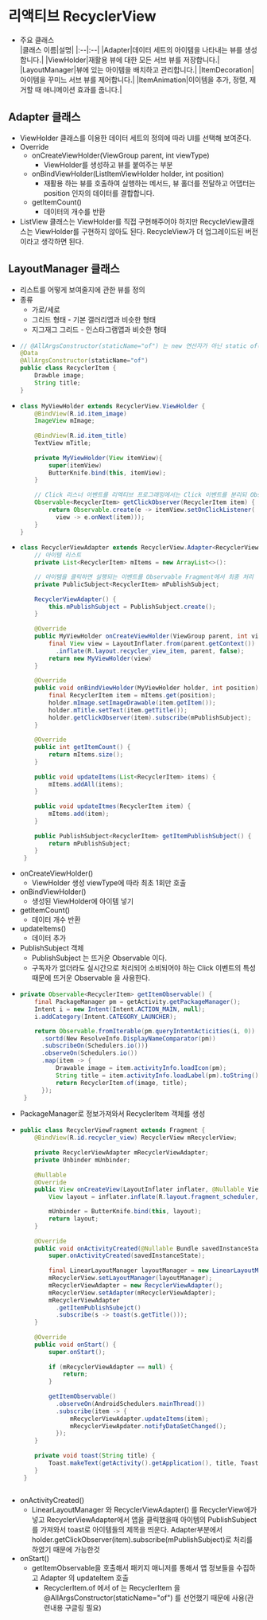 리액티브 RecyclerView
===
* 주요 클래스  
  |클래스 이름|설명|
  |:--|:--|
  |Adapter|데이터 세트의 아이템을 나타내는 뷰를 생성합니다.|
  |ViewHolder|재활용 뷰에 대한 모든 서브 뷰를 저장합니다.|
  |LayoutManager|뷰에 있는 아이템을 배치하고 관리합니다.|
  |ItemDecoration|아이템을 꾸미느 서브 뷰를 제어합니다.|
  |ItemAnimation|이이템을 추가, 정렬, 제거할 때 애니메이션 효과를 줍니다.|
  
  
Adapter 클래스
---
* ViewHolder 클래스를 이용한 데이터 세트의 정의에 따라 UI를 선택해 보여준다.
* Override
  * onCreateViewHolder(ViewGroup parent, int viewType)
    * ViewHolder를 생성하고 뷰를 붙여주는 부분
  * onBindViewHolder(ListItemViewHolder holder, int position)
    * 재활용 하는 뷰를 호출하여 실행하는 메서드, 뷰 홀더를 전달하고 어댑터는 position 인자의 데이터를 결합합니다.
  * getItemCount()
    * 데이터의 개수를 반환
* ListView 클래스는 ViewHolder를 직접 구현해주어야 하지만 RecycleView클래스는 ViewHolder를 구현하지 않아도 된다. RecycleView가 더 업그레이드된 버전이라고 생각하면 된다.

LayoutManager 클래스
---
* 리스트를 어떻게 보여줄지에 관한 뷰를 정의
* 종류
  * 가로/세로
  * 그리드 형태 - 기본 갤러리앱과 비슷한 형태
  * 지그재그 그리드 - 인스타그램앱과 비슷한 형태
* ```java
  // @AllArgsConstructor(staticName="of") 는 new 연산자가 아닌 static of() 메서드로 객체를 생성할 수 있다.
  @Data
  @AllArgsConstructor(staticName="of")
  public class RecyclerItem {
      Drawble image;
      String title;
  }
* ```java
  class MyViewHolder extends RecyclerView.ViewHolder {
      @BindView(R.id.item_image)
      ImageView mImage;
      
      @BindView(R.id.item_title)
      TextView mTitle;
      
      private MyViewHolder(View itemView){
          super(itemView)
          ButterKnife.bind(this, itemView);
      }
      
      // Click 리스너 이벤트를 리엑티브 프로그래밍에서는 Click 이벤트를 분리되 Observable에 생성합니다.
      Observable<RecyclerItem> getClickObserver(RecyclerItem item) {
          return Observable.create(e -> itemView.setOnClickListener(
            view -> e.onNext(item)));
      }
  }
* ```java
  class RecyclerViewAdapter extends RecyclerView.Adapter<RecyclerViewAdapter.MyViewHolder> {
      // 아이템 리스트
      private List<RecyclerItem> mItems = new ArrayList<>():
  
      // 아이템을 클릭하면 실행되는 이벤트를 Observable Fragment에서 최종 처리
      private PublicSubject<RecyclerItem> mPublishSubject;
      
      RecyclerViewAdapter() {
          this.mPublishSubject = PublishSubject.create();
      }
      
      @Override
      public MyViewHolder onCreateViewHolder(ViewGroup parent, int viewType) {
          final View view = LayoutInflater.from(parent.getContext())
            .inflate(R.layout.recycler_view_item, parent, false);
          return new MyViewHolder(view)
      }
      
      @Override
      public void onBindViewHolder(MyViewHolder holder, int position) {
          final RecyclerItem item = mItems.get(position);
          holder.mImage.setImageDrawable(item.getItem());
          holder.mTitle.setText(item.getTitle());
          holder.getClickObserver(item).subscribe(mPublishSubject);
      }
      
      @Override
      public int getItemCount() {
          return mItems.size();
      }
      
      public void updateItems(List<RecyclerItem> items) {
          mItems.addAll(items);
      }
      
      public void updateItmes(RecyclerItem item) {
          mItems.add(item);
      }
      
      public PublishSubject<RecyclerItem> getItemPublishSubject() {
          return mPublishSubject;
      }
   }
* onCreateViewHolder()
  * ViewHolder 생성 viewType에 따라 최초 1회만 호출
* onBindViewHolder()
  * 생성된 ViewHolder에 아이템 넣기
* getItemCount()
  * 데이터 개수 반환
* updateItems()
  * 데이터 추가
* PublishSubject 객체
  * PublishSubject 는 뜨거운 Observable 이다.
  * 구독자가 없더라도 실시간으로 처리되어 소비되어야 하는 Click 이벤트의 특성 때문에 뜨거운 Observable 을 사용한다.
* ```java
  private Observable<RecyclerItem> getItemObservable() {
      final PackageManager pm = getActivity.getPackageManager();
      Intent i = new Intent(Intent.ACTION_MAIN, null);
      i.addCategory(Intent.CATEGORY_LAUNCHER);

      return Observable.fromIterable(pm.queryIntentActicities(i, 0))
        .sortd(New ResolveInfo.DisplayNameComparator(pm))
        .subscribeOn(Schedulers.io()))
        .observeOn(Schedulers.io())
        .map(item -> {
            Drawable image = item.activityInfo.loadIcon(pm);
            String title = item.activityInfo.loadLabel(pm).toString();
            return RecyclerItem.of(image, title);
        });
   }
* PackageManager로 정보가져와서 RecyclerItem 객체를 생성
* ```java
  public class RecyclerViewFragment extends Fragment {
      @BindView(R.id.recycler_view) RecyclerView mRecyclerView;
      
      private RecyclerViewAdapter mRecyclerViewAdapter;
      private Unbinder mUnbinder;
      
      @Nullable
      @Override
      public View onCreateView(LayoutInflater inflater, @Nullable ViewGroup container, @Nullable Bundle savedInstanceState) {
          View layout = inflater.inflate(R.layout.fragment_scheduler, container, false);

          mUnbinder = ButterKnife.bind(this, layout);
          return layout;
      }
      
      @Override
      public void onActivityCreated(@Nullable Bundle savedInstanceState) {
          super.onActivityCreated(savedInstanceState);
          
          final LinearLayoutManager layoutManager = new LinearLayoutManager(getActivity());
          mRecyclerView.setLayoutManager(layoutManager);
          mRecyclerViewAdapter = new RecyclerViewAdapter();
          mRecyclerView.setAdapter(mRecyclerViewAdapter);
          mRecyclerViewAdapter
            .getItemPublishSubejct()
            .subscribe(s -> toast(s.getTitle()));
      }
      
      @Override
      public void onStart() {
          super.onStart();
          
          if (mRecyclerViewAdapter == null) {
              return;
          }
          
          getItemObservable()
            .observeOn(AndroidSchedulers.mainThread())
            .subscribe(item -> {
                mRecyclerViewAdapter.updateItems(item);
                mRecyclerViewApdater.notifyDataSetChanged();
            });
      }
      
      private void toast(String title) {
          Toast.makeText(getActivity().getApplication(), title, Toast.LENGTH_SHORT).show();
      }
   }
          
* onActivityCreated()
  * LinearLayoutManager 와 RecyclerViewAdapter() 를 RecyclerView에가 넣고 RecyclerViewAdapter에서 앱을 클릭했을때 아이템의 PublishSubject를 가져와서 toast로 아이템들의 제목을 띄운다. Adapter부분에서 holder.getClickObserver(item).subscribe(mPublishSubject)로 처리를 하였기 때문에 가능한것
* onStart()
  * getItemObservable을 호출해서 패키지 매니저를 통해서 앱 정보들을 수집하고 Adapter 의 updateItem 호출
    * RecyclerItem.of 에서 of 는 RecyclerItem 을 @AllArgsConstructor(staticName="of") 를 선언했기 때문에 사용(관련내용 구글링 필요)
  
      
    
      

